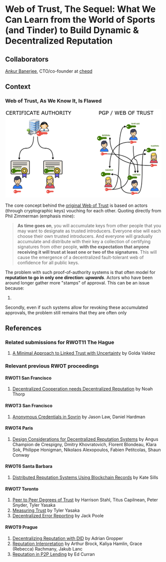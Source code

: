 # Web of Trust, The Sequel: What We Can Learn from the World of Sports (and Tinder) to Build Dynamic & Decentralized Reputation

## Collaborators

[Ankur Banerjee](https://twitter.com/ankurb), CTO/co-founder at [cheqd](https://cheqd.io)

## Context

### Web of Trust, As We Know It, Is Flawed

![Original Web of Trust infographic](media/original-web-of-trustwebp.png)

The core concept behind the [original Web of Trust](https://en.wikipedia.org/wiki/Web_of_trust) is based on actors (through cryptographic keys) vouching for each other. Quoting directly from Phil Zimmerman (emphasis mine):

> **As time goes on**, you will accumulate keys from other people that you may want to designate as trusted introducers. Everyone else will each choose their own trusted introducers. And everyone will gradually accumulate and distribute with their key a collection of certifying signatures from other people, **with the expectation that anyone receiving it will trust at least one or two of the signatures**. This will cause the emergence of a decentralized fault-tolerant web of confidence for all public keys.

The problem with such proof-of-authority systems is that often model for **reputation to go in only one direction: *upwards***. Actors who have been around longer gather more "stamps" of approval. This can be an issue because:

1. 

Secondly, even if such systems allow for revoking these accumulated approvals, the problem still remains that they are often only

## References

### Related submissions for RWOT11 The Hague

1. [A Minimal Approach to Linked Trust with Uncertainty](https://github.com/WebOfTrustInfo/rwot11-the-hague/blob/master/advance-readings/a-minimal-approach-to-linked-trust-with-uncertainty.md) by Golda Valdez

### Relevant previous RWOT proceedings

#### RWOT1 San Francisco

1. [Decentralized Cooperation needs Decentralized Reputation](https://github.com/WebOfTrustInfo/rwot1-sf/blob/master/topics-and-advance-readings/DecentralizedCooperationNeedsDecentralizedReputation.md) by Noah Thorp

#### RWOT3 San Francisco

1. [Anonymous Credentials in Sovrin](https://github.com/WebOfTrustInfo/rwot3-sf/blob/master/topics-and-advance-readings/anonymous-credentials-in-sovrin.md) by Jason Law, Daniel Hardman

#### RWOT4 Paris

1. [Design Considerations for Decentralized Reputation Systems](https://github.com/WebOfTrustInfo/rwot4-paris/blob/master/final-documents/reputation-design.md) by Angus Champion de Crespigny, Dmitry Khovratovich, Florent Blondeau, Klara Sok, Philippe Honigman, Nikolaos Alexopoulos, Fabien Petitcolas, Shaun Conway

#### RWOT6 Santa Barbara

1. [Distributed Reputation Systems Using Blockchain Records](https://github.com/WebOfTrustInfo/rwot6-santabarbara/blob/master/topics-and-advance-readings/distributed-reputation-systems-kate-sills.md) by Kate Sills

#### RWOT7 Toronto

1. [Peer to Peer Degrees of Trust](https://github.com/WebOfTrustInfo/rwot7-toronto/blob/master/final-documents/peer-to-peer-degrees-of-trust.md) by Harrison Stahl, Titus Capilnean, Peter Snyder, Tyler Yasaka
2. [Measuring Trust](https://github.com/WebOfTrustInfo/rwot7-toronto/blob/master/topics-and-advance-readings/measuring-trust.md) by Tyler Yasaka
3. [Decentralized Error Reporting](https://github.com/WebOfTrustInfo/rwot7-toronto/blob/master/topics-and-advance-readings/decentralized-error-reporting.md) by Jack Poole

#### RWOT9 Prague

1. [Decentralizing Reputation with DID](https://github.com/WebOfTrustInfo/rwot9-prague/blob/master/topics-and-advance-readings/Decentralizing-Reputation-with-DID.md) by Adrian Gropper
2. [Reputation Interpretation](https://github.com/WebOfTrustInfo/rwot9-prague/blob/master/final-documents/reputation-interpretation.md) by Arthur Brock, Kaliya Hamlin, Grace (Rebecca) Rachmany, Jakub Lanc
3. [Reputation in P2P Lending](https://github.com/WebOfTrustInfo/rwot9-prague/blob/master/draft-documents/P2P-lending-reputation.md) by Ed Curran
